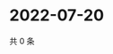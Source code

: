 # 2022-07-20

共 0 条

<!-- BEGIN WEIBO -->
<!-- 最后更新时间 Wed Jul 20 2022 01:27:09 GMT+0800 (China Standard Time) -->

<!-- END WEIBO -->
